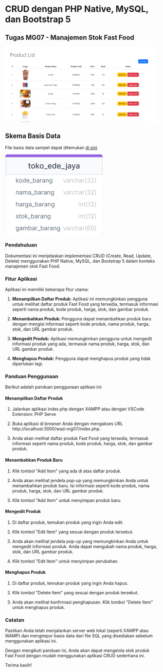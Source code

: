 # CRUD dengan PHP Native, MySQL, dan Bootstrap 5

## Tugas MG07 - Manajemen Stok Fast Food

![Gambar Sampul](thumbnail.png)

## Skema Basis Data

File basis data sampel dapat ditemukan [di sini](wad-mg07.sql)
<br />

![Gambar Skema Basis Data](db-schema.png)

### Pendahuluan

Dokumentasi ini menjelaskan implementasi CRUD (Create, Read, Update, Delete) menggunakan PHP Native, MySQL, dan Bootstrap 5 dalam konteks manajemen stok Fast Food.

### Fitur Aplikasi

Aplikasi ini memiliki beberapa fitur utama:

1. **Menampilkan Daftar Produk:** Aplikasi ini memungkinkan pengguna untuk melihat daftar produk Fast Food yang tersedia, termasuk informasi seperti nama produk, kode produk, harga, stok, dan gambar produk.

2. **Menambahkan Produk:** Pengguna dapat menambahkan produk baru dengan mengisi informasi seperti kode produk, nama produk, harga, stok, dan URL gambar produk.

3. **Mengedit Produk:** Aplikasi memungkinkan pengguna untuk mengedit informasi produk yang ada, termasuk nama produk, harga, stok, dan URL gambar produk.

4. **Menghapus Produk:** Pengguna dapat menghapus produk yang tidak diperlukan lagi.

### Panduan Penggunaan

Berikut adalah panduan penggunaan aplikasi ini:

#### Menampilkan Daftar Produk

1. Jalankan aplikasi index.php dengan XAMPP atau dengan VSCode Extension: PHP Serve

2. Buka aplikasi di browser Anda dengan mengakses URL http://localhost:3000/wad-mg07/index.php.

3. Anda akan melihat daftar produk Fast Food yang tersedia, termasuk informasi seperti nama produk, kode produk, harga, stok, dan gambar produk.

#### Menambahkan Produk Baru

1. Klik tombol "Add Item" yang ada di atas daftar produk.

2. Anda akan melihat jendela pop-up yang memungkinkan Anda untuk menambahkan produk baru. Isi informasi seperti kode produk, nama produk, harga, stok, dan URL gambar produk.

3. Klik tombol "Add Item" untuk menyimpan produk baru.

#### Mengedit Produk

1. Di daftar produk, temukan produk yang ingin Anda edit.

2. Klik tombol "Edit Item" yang sesuai dengan produk tersebut.

3. Anda akan melihat jendela pop-up yang memungkinkan Anda untuk mengedit informasi produk. Anda dapat mengubah nama produk, harga, stok, dan URL gambar produk.

4. Klik tombol "Edit Item" untuk menyimpan perubahan.

#### Menghapus Produk

1. Di daftar produk, temukan produk yang ingin Anda hapus.

2. Klik tombol "Delete Item" yang sesuai dengan produk tersebut.

3. Anda akan melihat konfirmasi penghapusan. Klik tombol "Delete Item" untuk menghapus produk.

### Catatan

Pastikan Anda telah menjalankan server web lokal (seperti XAMPP atau WAMP) dan mengimpor basis data dari file SQL yang disediakan sebelum menggunakan aplikasi ini.

Dengan mengikuti panduan ini, Anda akan dapat mengelola stok produk Fast Food dengan mudah menggunakan aplikasi CRUD sederhana ini.

Terima kasih!
